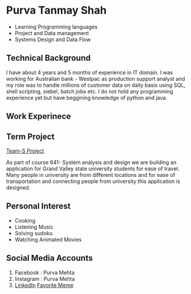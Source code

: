 # Purva Tanmay Shah
* Learning Programming languages
* Project and Data management
* Systems Design and Data Flow

## Technical Background
 I have about 4 years and 5 months of experience in IT domain. I was working for Australian bank - Westpac as production support analyst and my role was to handle millions of customer data on daily basis using SQL, shell scripting, siebel, batch jobs etc. I do not hold any programming experience yet but have beggining knowledge of python and java.

## Work Experinece



## Term Project
[Team-S Project](https://purva8852.github.io/GVSU-CIS641-Team-S/ "Click for more details")

As part of course 641- System analysis and design we are building an application for Grand Valley state university students for ease of travel. Many people in university are from different locations and for ease of transportation and connecting people from university this application is designed. 

## Personal Interest
* Cooking 
* Listening Music
* Solving sudoku 
* Watching Animated Movies

## Social Media Accounts
1. Facebook : Purva Mehta
2. Instagram : Purva Mehta
3. [LinkedIn](linkedin.com/in/purva-shah-68b74b107)
[Favorite Meme](https://acotterized.medium.com/5-of-the-most-popular-memes-of-all-time-and-their-backstories-9a7e582666c8)


